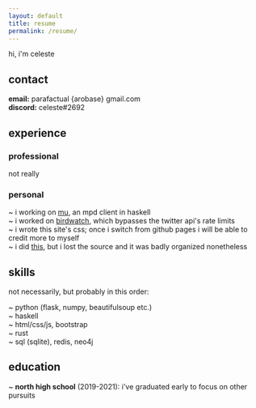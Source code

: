 ```yaml
---
layout: default
title: resume
permalink: /resume/
---
```


hi, i'm celeste

## contact

**email:** parafactual {arobase} gmail.com  
**discord:** celeste#2692

## experience

### professional

not really

### personal

~ i working on [mu](https://github.com/cosmicoptima/mu), an mpd client in haskell  
~ i worked on [birdwatch](https://github.com/cosmicoptima/birdwatch), which
bypasses the twitter api's rate limits  
~ i wrote this site's css; once i switch from github pages i will be able to
credit more to myself  
~ i did [this](https://twitter.com/parafactual/status/1381375742978703361), but
i lost the source and it was badly organized nonetheless

## skills

not necessarily, but probably in this order:

~ python (flask, numpy, beautifulsoup etc.)  
~ haskell  
~ html/css/js, bootstrap  
~ rust  
~ sql (sqlite), redis, neo4j

## education

~ **north high school** (2019-2021): i've graduated early to focus on other
pursuits

